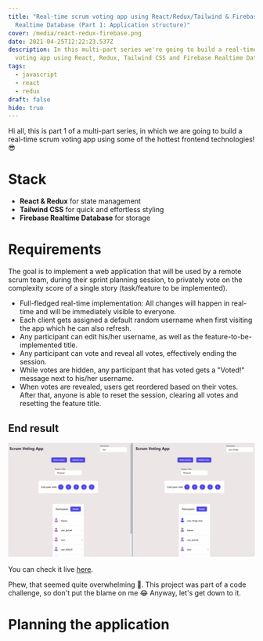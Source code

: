 ```yaml
---
title: "Real-time scrum voting app using React/Redux/Tailwind & Firebase
  Realtime Database (Part 1: Application structure)"
cover: /media/react-redux-firebase.png
date: 2021-04-25T12:22:23.537Z
description: In this multi-part series we're going to build a real-time scrum
  voting app using React, Redux, Tailwind CSS and Firebase Realtime Database.
tags:
  - javascript
  - react
  - redux
draft: false
hide: true
---
```

Hi all, this is part 1 of a multi-part series, in which we are going to build a real-time scrum voting app using some of the hottest frontend technologies! 😎

# **Stack**

* **React & Redux** for state management
* **Tailwind CSS** for quick and effortless styling
* **Firebase Realtime Database** for storage

# Requirements

The goal is to implement a web application that will be used by a remote scrum team, during their sprint planning session, to privately vote on the complexity score of a single story (task/feature to be implemented).

* Full-fledged real-time implementation: All changes will happen in real-time and will be immediately visible to everyone.
* Each client gets assigned a default random username when first visiting the app which he can also refresh.
* Any participant can edit his/her username, as well as the feature-to-be-implemented title.
* Any participant can vote and reveal all votes, effectively ending the session.
* While votes are hidden, any participant that has voted gets a "Voted!" message next to his/her username.
* When votes are revealed, users get reordered based on their votes. After that, anyone is able to reset the session, clearing all votes and resetting the feature title.

## End result

![real-time-scrum-voting-app-demo](https://github.com/mliakos/scrum-voting-app/blob/master/demo/scrum-voting-app.gif?raw=true "Application demo")

You can check it live [here](https://manos-liakos.dev/scrum-voting-app/).

Phew, that seemed quite overwhelming 🤯. This project was part of a code challenge, so don't put the blame on me 😂 Anyway, let's get down to it.

# Planning the application